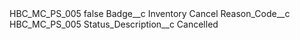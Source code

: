 <?xml version="1.0" encoding="UTF-8"?>
<CustomMetadata xmlns="http://soap.sforce.com/2006/04/metadata" xmlns:xsi="http://www.w3.org/2001/XMLSchema-instance" xmlns:xsd="http://www.w3.org/2001/XMLSchema">
    <label>HBC_MC_PS_005</label>
    <protected>false</protected>
    <values>
        <field>Badge__c</field>
        <value xsi:type="xsd:string">Inventory Cancel</value>
    </values>
    <values>
        <field>Reason_Code__c</field>
        <value xsi:type="xsd:string">HBC_MC_PS_005</value>
    </values>
    <values>
        <field>Status_Description__c</field>
        <value xsi:type="xsd:string">Cancelled</value>
    </values>
</CustomMetadata>
